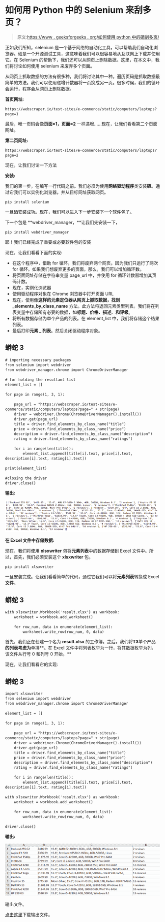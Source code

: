 # 如何用 Python 中的 Selenium 来刮多页？

> 原文:[https://www . geeksforgeeks . org/如何使用 python 中的硒刮多页/](https://www.geeksforgeeks.org/how-to-scrape-multiple-pages-using-selenium-in-python/)

正如我们所知，selenium 是一个基于网络的自动化工具，可以帮助我们自动化浏览器。硒是一个开源测试工具，这意味着我们可以很容易地从互联网上下载并使用它。在 Selenium 的帮助下，我们还可以从网页上删除数据。这里，在本文中，我们将讨论如何使用 selenium 来废弃多个页面。

从网页上抓取数据的方法有很多种，我们将讨论其中一种。遍历页码是抓取数据最简单的方法。我们可以使用递增计数器将一页换成另一页。很多时候，我们的循环会运行，程序会从网页上删除数据。

**首页网址:**

```
https://webscraper.io/test-sites/e-commerce/static/computers/laptops?page=1
```

最后，唯一页码会像**页面=1，页面=2** 一样递增……现在，让我们看看第二个页面网址。

**第二页网址:**

```
https://webscraper.io/test-sites/e-commerce/static/computers/laptops?page=2
```

现在，让我们讨论一下方法

**安装:**

我们的第一步，在编写一行代码之前。我们必须为使用**网络驱动程序**类安装**硒**。通过它我们可以实例化浏览器，并从目标网址获取网页。

```
pip install selenium
```

一旦硒安装成功。现在，我们可以进入下一步安装下一个软件包了。

下一个包是 **webdriver_manager，**让我们先安装一下，

```
pip install webdriver_manager
```

耶！我们已经完成了重要或必要软件包的安装

现在，让我们看看下面的实现:

*   在这个程序中，借助 for 循环，我们将废弃两个网页，因为我们只运行了两次 for 循环。如果我们想废弃更多的页面，那么，我们可以增加循环数。
*   将页面网址存储在字符串变量 page_url 中，并使用 for 循环计数器增加其页码计数。
*   现在，实例化浏览器
*   使用驱动程序对象在 Chrome 浏览器中打开页面 URL
*   现在，使用像**这样的元素定位器从网页上抓取数据，找到 _elements_by_class_name** 方法。此方法将返回元素类型列表。我们将在列表变量中存储所有必要的数据，如**标题、价格、描述**、**和评级**。
*   将所有数据存储为单个产品的列表。在 element_list 中，我们将存储这个结果列表。
*   最后打印**元素 _ 列表**。然后关闭驱动程序对象。

## 蟒蛇 3

```
# importing necessary packages
from selenium import webdriver
from webdriver_manager.chrome import ChromeDriverManager

# for holding the resultant list
element_list = []

for page in range(1, 3, 1):

    page_url = "https://webscraper.io/test-sites/e-commerce/static/computers/laptops?page=" + str(page)
    driver = webdriver.Chrome(ChromeDriverManager().install())
    driver.get(page_url)
    title = driver.find_elements_by_class_name("title")
    price = driver.find_elements_by_class_name("price")
    description = driver.find_elements_by_class_name("description")
    rating = driver.find_elements_by_class_name("ratings")

    for i in range(len(title)):
        element_list.append([title[i].text, price[i].text, description[i].text, rating[i].text])

print(element_list)

#closing the driver
driver.close()
```

**输出:**

![](img/d5e3e2f0d7141f823bd6695a5fb68e01.png)

**在 Excel 文件中存储数据:**

现在，我们将使用 **xlsxwriter** 包将**元素列表**中的数据存储到 Excel 文件中。所以，首先，我们必须安装这个 **xlsxwriter** 包。

```
pip install xlsxwriter
```

一旦安装完成。让我们看看简单的代码，通过它我们可以将**元素列表**转换成 Excel **文件**。

## 蟒蛇 3

```
with xlsxwriter.Workbook('result.xlsx') as workbook:
    worksheet = workbook.add_worksheet()

    for row_num, data in enumerate(element_list):
        worksheet.write_row(row_num, 0, data)
```

首先，我们正在创建一个名为 **result.xlsx** 的工作簿。之后，我们将**T3**单个产品**的列表考虑为**单排**。在 Excel 文件中将列表枚举为一行，将其数据枚举为列，该文件从行号 0 和列号 0 开始。**

现在，让我们看看它的实现:

## 蟒蛇 3

```
import xlsxwriter
from selenium import webdriver
from webdriver_manager.chrome import ChromeDriverManager

element_list = []

for page in range(1, 3, 1):

    page_url = "https://webscraper.io/test-sites/e-commerce/static/computers/laptops?page=" + str(page)
    driver = webdriver.Chrome(ChromeDriverManager().install())
    driver.get(page_url)
    title = driver.find_elements_by_class_name("title")
    price = driver.find_elements_by_class_name("price")
    description = driver.find_elements_by_class_name("description")
    rating = driver.find_elements_by_class_name("ratings")

    for i in range(len(title)):
        element_list.append([title[i].text, price[i].text, description[i].text, rating[i].text])

with xlsxwriter.Workbook('result.xlsx') as workbook:
    worksheet = workbook.add_worksheet()

    for row_num, data in enumerate(element_list):
        worksheet.write_row(row_num, 0, data)

driver.close()
```

**输出:**

![](img/4cd52ea5d207b3b70929aadfc591c3e3.png)

输出文件。

[点击这里](https://drive.google.com/file/d/1ASaTu3DYZ51xQNtf4GIU2yq_wgS1Ja8T/view?usp=sharing)下载输出文件。